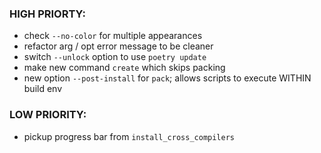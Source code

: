 ### HIGH PRIORTY:
- check `--no-color` for multiple appearances
- refactor arg / opt error message to be cleaner
- switch `--unlock` option to use `poetry update`
- make new command `create` which skips packing
- new option `--post-install` for `pack`;
  allows scripts to execute WITHIN build env
### LOW PRIORITY:
-  pickup progress bar from `install_cross_compilers`
